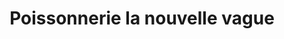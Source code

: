 ---
title: "Poissonnerie la nouvelle vague"
url: /fecamp/poissonnerie-la-nouvelle-vague/
shop: Fisch
---